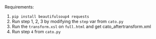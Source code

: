 Requirements:

1. `pip install beautifulsoup4 requests`
2. Run step 1, 2, 3 by modifying the `step` var from `cato.py`
3. Run the `transform.xsl` on `full.html` and get cato_aftertransform.xml
4. Run step `4` from `cato.py`
 

